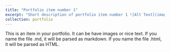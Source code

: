```yaml
---
title: "Portfolio item number 1"
excerpt: "Short description of portfolio item number 1 ![Alt Text](images/warpPINN.gif)"
collection: portfolio
---
```


This is an item in your portfolio. It can be have images or nice text. If you name the file .md, it will be parsed as markdown. If you name the file .html, it will be parsed as HTML. 
